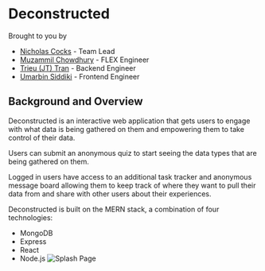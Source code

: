 # Deconstructed
Brought to you by 
+ [Nicholas Cocks](https://github.com/NicholasCocks) - Team Lead
+ [Muzammil Chowdhury](https://github.com/Muz-98) - FLEX Engineer 
+ [Trieu (JT) Tran](https://github.com/trieutrue) - Backend Engineer
+ [Umarbin Siddiki](github.com/usiddiki97) - Frontend Engineer


## Background and Overview
Deconstructed is an interactive web application that gets users to engage with what data is being gathered on them and empowering them to take control of their data.

Users can submit an anonymous quiz to start seeing the data types that are being gathered on them.

Logged in users have access to an additional task tracker and anonymous message board allowing them to keep track of where they want to pull their data from and share with other users about their experiences.

Deconstructed is built on the MERN stack, a combination of four technologies:
+ MongoDB
+ Express
+ React
+ Node.js
![Splash Page](./splash_page.png)